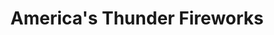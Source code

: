 ---
title: "America's Thunder Fireworks"
url: /shepherdsville/americas-thunder-fireworks/
shop: pyrotechnics
---